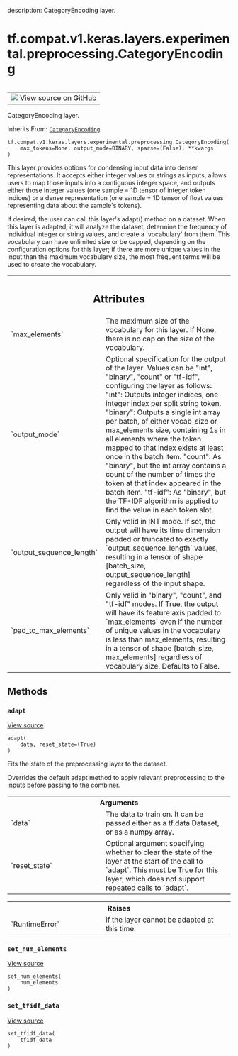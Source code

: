 description: CategoryEncoding layer.

<div itemscope itemtype="http://developers.google.com/ReferenceObject">
<meta itemprop="name" content="tf.compat.v1.keras.layers.experimental.preprocessing.CategoryEncoding" />
<meta itemprop="path" content="Stable" />
<meta itemprop="property" content="__init__"/>
<meta itemprop="property" content="__new__"/>
<meta itemprop="property" content="adapt"/>
<meta itemprop="property" content="set_num_elements"/>
<meta itemprop="property" content="set_tfidf_data"/>
</div>

# tf.compat.v1.keras.layers.experimental.preprocessing.CategoryEncoding

<!-- Insert buttons and diff -->

<table class="tfo-notebook-buttons tfo-api nocontent" align="left">
<td>
  <a target="_blank" href="https://github.com/tensorflow/tensorflow/blob/r2.3/tensorflow/python/keras/layers/preprocessing/category_encoding_v1.py#L27-L69">
    <img src="https://www.tensorflow.org/images/GitHub-Mark-32px.png" />
    View source on GitHub
  </a>
</td>
</table>



CategoryEncoding layer.

Inherits From: [`CategoryEncoding`](../../../../../../../tf/keras/layers/experimental/preprocessing/CategoryEncoding.md)

<pre class="devsite-click-to-copy prettyprint lang-py tfo-signature-link">
<code>tf.compat.v1.keras.layers.experimental.preprocessing.CategoryEncoding(
    max_tokens=None, output_mode=BINARY, sparse=(False), **kwargs
)
</code></pre>



<!-- Placeholder for "Used in" -->

This layer provides options for condensing input data into denser
representations. It accepts either integer values or strings as inputs,
allows users to map those inputs into a contiguous integer space, and
outputs either those integer values (one sample = 1D tensor of integer token
indices) or a dense representation (one sample = 1D tensor of float values
representing data about the sample's tokens).

If desired, the user can call this layer's adapt() method on a dataset.
When this layer is adapted, it will analyze the dataset, determine the
frequency of individual integer or string values, and create a 'vocabulary'
from them. This vocabulary can have unlimited size or be capped, depending
on the configuration options for this layer; if there are more unique
values in the input than the maximum vocabulary size, the most frequent
terms will be used to create the vocabulary.



<!-- Tabular view -->
 <table class="responsive fixed orange">
<colgroup><col width="214px"><col></colgroup>
<tr><th colspan="2"><h2 class="add-link">Attributes</h2></th></tr>

<tr>
<td>
`max_elements`
</td>
<td>
The maximum size of the vocabulary for this layer. If None,
there is no cap on the size of the vocabulary.
</td>
</tr><tr>
<td>
`output_mode`
</td>
<td>
Optional specification for the output of the layer. Values can
be "int", "binary", "count" or "tf-idf", configuring the layer as follows:
"int": Outputs integer indices, one integer index per split string
token.
"binary": Outputs a single int array per batch, of either vocab_size or
max_elements size, containing 1s in all elements where the token
mapped to that index exists at least once in the batch item.
"count": As "binary", but the int array contains a count of the number
of times the token at that index appeared in the batch item.
"tf-idf": As "binary", but the TF-IDF algorithm is applied to find the
value in each token slot.
</td>
</tr><tr>
<td>
`output_sequence_length`
</td>
<td>
Only valid in INT mode. If set, the output will have
its time dimension padded or truncated to exactly `output_sequence_length`
values, resulting in a tensor of shape [batch_size,
output_sequence_length] regardless of the input shape.
</td>
</tr><tr>
<td>
`pad_to_max_elements`
</td>
<td>
Only valid in  "binary", "count", and "tf-idf" modes.
If True, the output will have its feature axis padded to `max_elements`
even if the number of unique values in the vocabulary is less than
max_elements, resulting in a tensor of shape [batch_size, max_elements]
regardless of vocabulary size. Defaults to False.
</td>
</tr>
</table>



## Methods

<h3 id="adapt"><code>adapt</code></h3>

<a target="_blank" href="https://github.com/tensorflow/tensorflow/blob/r2.3/tensorflow/python/keras/layers/preprocessing/category_encoding.py#L181-L203">View source</a>

<pre class="devsite-click-to-copy prettyprint lang-py tfo-signature-link">
<code>adapt(
    data, reset_state=(True)
)
</code></pre>

Fits the state of the preprocessing layer to the dataset.

Overrides the default adapt method to apply relevant preprocessing to the
inputs before passing to the combiner.

<!-- Tabular view -->
 <table class="responsive fixed orange">
<colgroup><col width="214px"><col></colgroup>
<tr><th colspan="2">Arguments</th></tr>

<tr>
<td>
`data`
</td>
<td>
The data to train on. It can be passed either as a tf.data Dataset,
or as a numpy array.
</td>
</tr><tr>
<td>
`reset_state`
</td>
<td>
Optional argument specifying whether to clear the state of
the layer at the start of the call to `adapt`. This must be True for
this layer, which does not support repeated calls to `adapt`.
</td>
</tr>
</table>



<!-- Tabular view -->
 <table class="responsive fixed orange">
<colgroup><col width="214px"><col></colgroup>
<tr><th colspan="2">Raises</th></tr>

<tr>
<td>
`RuntimeError`
</td>
<td>
if the layer cannot be adapted at this time.
</td>
</tr>
</table>



<h3 id="set_num_elements"><code>set_num_elements</code></h3>

<a target="_blank" href="https://github.com/tensorflow/tensorflow/blob/r2.3/tensorflow/python/keras/layers/preprocessing/category_encoding.py#L240-L250">View source</a>

<pre class="devsite-click-to-copy prettyprint lang-py tfo-signature-link">
<code>set_num_elements(
    num_elements
)
</code></pre>




<h3 id="set_tfidf_data"><code>set_tfidf_data</code></h3>

<a target="_blank" href="https://github.com/tensorflow/tensorflow/blob/r2.3/tensorflow/python/keras/layers/preprocessing/category_encoding.py#L252-L267">View source</a>

<pre class="devsite-click-to-copy prettyprint lang-py tfo-signature-link">
<code>set_tfidf_data(
    tfidf_data
)
</code></pre>






